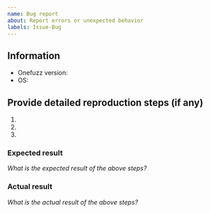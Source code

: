 ```yaml
---
name: Bug report
about: Report errors or unexpected behavior
labels: Issue-Bug
---
```

<!-- Please read our Rules of Conduct: https://opensource.microsoft.com/codeofconduct/ -->
<!-- Please search existing issues to avoid creating duplicates. -->

## Information

- Onefuzz version:
- OS:

## Provide detailed reproduction steps (if any)

1.
2.
3.

### Expected result

_What is the expected result of the above steps?_

### Actual result

_What is the actual result of the above steps?_

